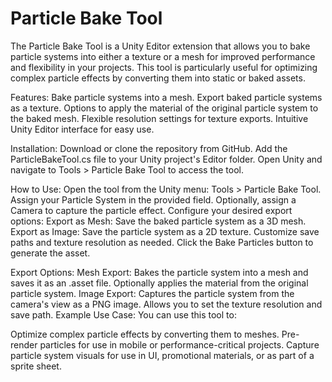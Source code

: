 # Particle Bake Tool

The Particle Bake Tool is a Unity Editor extension that allows you to bake particle systems into either a texture or a mesh for improved performance and flexibility in your projects. This tool is particularly useful for optimizing complex particle effects by converting them into static or baked assets.

Features:
Bake particle systems into a mesh.
Export baked particle systems as a texture.
Options to apply the material of the original particle system to the baked mesh.
Flexible resolution settings for texture exports.
Intuitive Unity Editor interface for easy use.

Installation:
Download or clone the repository from GitHub.
Add the ParticleBakeTool.cs file to your Unity project's Editor folder.
Open Unity and navigate to Tools > Particle Bake Tool to access the tool.

How to Use:
Open the tool from the Unity menu:
Tools > Particle Bake Tool.
Assign your Particle System in the provided field.
Optionally, assign a Camera to capture the particle effect.
Configure your desired export options:
Export as Mesh: Save the baked particle system as a 3D mesh.
Export as Image: Save the particle system as a 2D texture.
Customize save paths and texture resolution as needed.
Click the Bake Particles button to generate the asset.

Export Options:
Mesh Export:
Bakes the particle system into a mesh and saves it as an .asset file.
Optionally applies the material from the original particle system.
Image Export:
Captures the particle system from the camera's view as a PNG image.
Allows you to set the texture resolution and save path.
Example Use Case:
You can use this tool to:

Optimize complex particle effects by converting them to meshes.
Pre-render particles for use in mobile or performance-critical projects.
Capture particle system visuals for use in UI, promotional materials, or as part of a sprite sheet.
